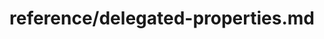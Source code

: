 ---
title: reference/delegated-properties.md
showAuthorInfo: false
redirect_path: /docs/delegated-properties
---